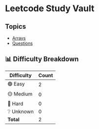# Leetcode Study Vault

## Topics

- [Arrays](./Arrays)
- [Questions](./Questions)

## 📊 Difficulty Breakdown

| Difficulty | Count |
| ---------- | ----- |
| 🟢 Easy    | 2     |
| 🟡 Medium  | 0     |
| 🔴 Hard    | 0     |
| ❔ Unknown | 0     |
| **Total**  | 2     |
